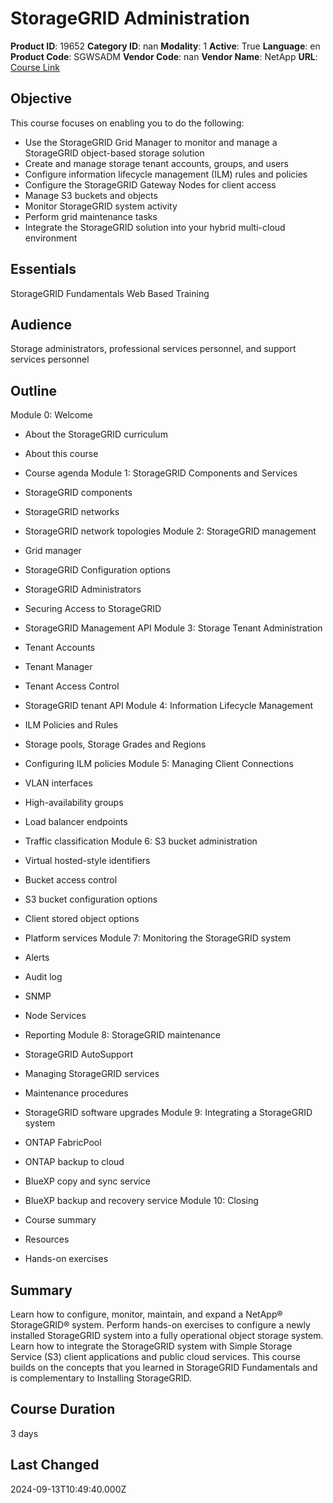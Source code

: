 # StorageGRID Administration

**Product ID**: 19652
**Category ID**: nan
**Modality**: 1
**Active**: True
**Language**: en
**Product Code**: SGWSADM
**Vendor Code**: nan
**Vendor Name**: NetApp
**URL**: [Course Link](https://www.fastlaneus.com/course/netapp-sgwsadm)

## Objective
This course focuses on enabling you to do the following:


- Use the StorageGRID Grid Manager to monitor and manage a StorageGRID object-based storage solution
- Create and manage storage tenant accounts, groups, and users
- Configure information lifecycle management (ILM) rules and policies
- Configure the StorageGRID Gateway Nodes for client access
- Manage S3 buckets and objects
- Monitor StorageGRID system activity
- Perform grid maintenance tasks
- Integrate the StorageGRID solution into your hybrid multi-cloud environment

## Essentials
StorageGRID Fundamentals Web Based Training

## Audience
Storage administrators, professional services personnel, and support services personnel

## Outline
Module 0: Welcome


- About the StorageGRID curriculum
- About this course
- Course agenda
Module 1: StorageGRID Components and Services 


- StorageGRID components
- StorageGRID networks
- StorageGRID network topologies
Module 2: StorageGRID management 


- Grid manager
- StorageGRID Configuration options
- StorageGRID Administrators
- Securing Access to StorageGRID
- StorageGRID Management API
Module 3: Storage Tenant Administration 


- Tenant Accounts
- Tenant Manager
- Tenant Access Control
- StorageGRID tenant API
Module 4: Information Lifecycle Management 


- ILM Policies and Rules
- Storage pools, Storage Grades and Regions
- Configuring ILM policies
Module 5: Managing Client Connections 


- VLAN interfaces
- High-availability groups
- Load balancer endpoints
- Traffic classification
Module 6: S3 bucket administration 


- Virtual hosted-style identifiers
- Bucket access control
- S3 bucket configuration options
- Client stored object options
- Platform services
Module 7: Monitoring the StorageGRID system 


- Alerts
- Audit log
- SNMP
- Node Services
- Reporting
Module 8: StorageGRID maintenance


- StorageGRID AutoSupport
- Managing StorageGRID services
- Maintenance procedures
- StorageGRID software upgrades
Module 9: Integrating a StorageGRID system


- ONTAP FabricPool
- ONTAP backup to cloud
- BlueXP copy and sync service
- BlueXP backup and recovery service
Module 10: Closing


- Course summary
- Resources
- Hands-on exercises

## Summary
Learn how to configure, monitor, maintain, and expand a NetApp® StorageGRID® system. Perform hands-on exercises to configure a newly installed StorageGRID system into a fully operational object storage system. Learn how to integrate the StorageGRID system with Simple Storage Service (S3) client applications and public cloud services. This course builds on the concepts that you learned in StorageGRID Fundamentals and is complementary to Installing StorageGRID.

## Course Duration
3 days

## Last Changed
2024-09-13T10:49:40.000Z
